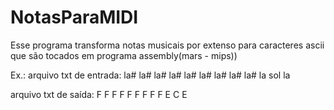 # NotasParaMIDI

Esse programa transforma notas musicais por extenso para caracteres ascii que são tocados em programa assembly(mars - mips))

Ex.: arquivo txt de entrada:  la# la# la# la# la# la# la# la# la# la sol la 

arquivo txt de saída:   F   F   F   F   F   F   F   F   F   E   C   E
